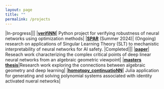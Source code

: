 ```yaml
---
layout: page
title: ""
permalink: /projects
---
```

|In-progress|||
|[**verifiNN**](https://pypi.org/project/verifiNN/)| Python project for verifying robustness of neural networks using optimization methods|
|**[SPAR](https://sparai.org/)** (Summer 2024)| (Ongoing) research on applications of Singular Learning Theory (SLT) to mechanistic interpretability of neural networks for AI safety.
|Completed|||
|[**paper**](https://arxiv.org/pdf/2301.12651.pdf)| Reseach work characterizing the complex critical points of deep linear neural networks from an algebraic geometric viewpoint|
|[**masters thesis**](https://scholarworks.calstate.edu/concern/theses/kh04dx07r)|Research work exploring the connections between algebraic geometry and deep learning|
|[**homotopy_continuatioNN**](https://github.com/ayusbhar2/homotopy_continuatioNN)| Julia application for generating and solving polynomial systems associated with identity activated nueral networks|

